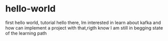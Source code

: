 # hello-world
first hello world, tutorial
hello there, Im interested in learn about kafka and how can implement a project with that,rigth know I am still in begging state of the learning path
